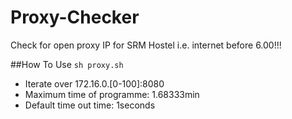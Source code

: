 # Proxy-Checker
Check for open proxy IP for SRM Hostel i.e. internet before 6.00!!!

##How To Use
``
sh proxy.sh
``

- Iterate over 172.16.0.[0-100]:8080
- Maximum time of programme: 1.68333min
- Default time out time: 1seconds
